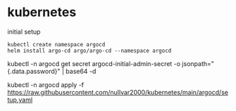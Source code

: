 # kubernetes

initial setup
```
kubectl create namespace argocd
helm install argo-cd argo/argo-cd --namespace argocd
```

kubectl -n argocd get secret argocd-initial-admin-secret -o jsonpath="{.data.password}" | base64 -d

kubectl -n argocd apply -f https://raw.githubusercontent.com/nullvar2000/kubernetes/main/argocd/setup.yaml
